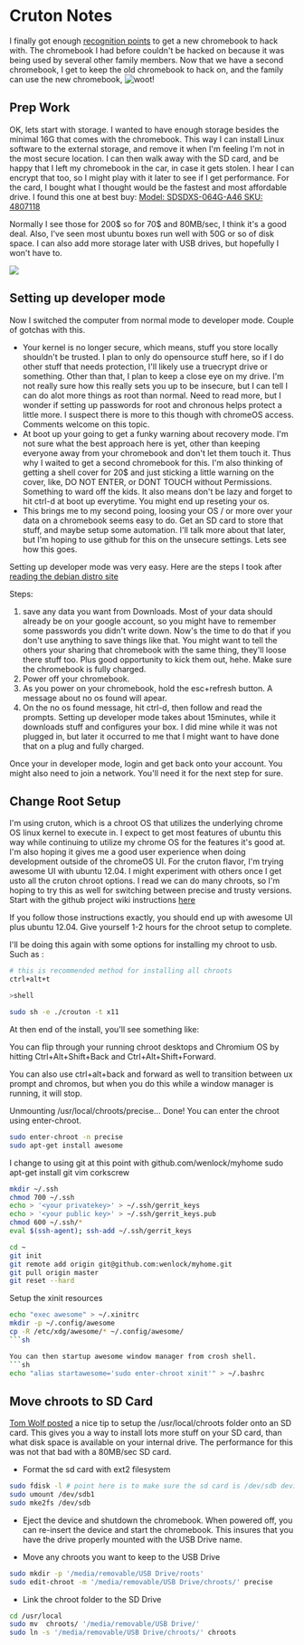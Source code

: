 Cruton Notes
============

I finally got enough [recognition points](http://www.businessinsider.com/whitman-wins-the-love-of-hp-employees-2013-4) to get a new chromebook to hack with.  The chromebook I had before couldn't be hacked on because it was being used by several other family members.  Now that we have a second chromebook, I get to keep the old chromebook to hack on, and the family can use the new chromebook, 
![woot](https://lh6.ggpht.com/-Iv1RvuzpCIDFs9Mx_-LrFaLSjBiBWT6rkMl3QSZYWsFb62RRUzefIwD4xKXGOYPiU-w=w300-rw)!


Prep Work
---------
OK, lets start with storage.   I wanted to have enough storage besides the minimal 16G that comes with the chromebook.  This way I can install Linux software to the external storage, and remove it when I'm feeling I'm not in the most secure location.   I can then walk away with the SD card, and be happy that I left my chromebook in the car, in case it gets stolen.   I hear I can encrypt that too, so I might play with it later to see if I get performance.   For the card, I bought what I thought would be the fastest and most affordable drive.  I found this one at best buy:  [Model: SDSDXS-064G-A46 SKU: 4807118](http://www.bestbuy.com/site/sandisk-extreme-plus-64gb-sdxc-memory-card/4807118.p?id=1218531607004&skuId=4807118&st=Sandisk%2064gb&cp=1&lp=2)

Normally I see those for 200$ so for 70$ and 80MB/sec, I think it's a good deal.  Also, I've seen most ubuntu boxes run well with 50G or so of disk space.   I can also add more storage later with USB drives, but hopefully I won't have to.

![](http://pisces.bbystatic.com/image2/BestBuy_US/images/products/4807/4807118_sa.jpg;canvasHeight=139;canvasWidth=105)

Setting up developer mode
-------------------------
Now I switched the computer from normal mode to developer mode.  Couple of gotchas with this.   
* Your kernel is no longer secure, which means, stuff you store locally shouldn't be trusted.   I plan to only do opensource stuff here, so if I do other stuff that needs protection, I'll likely use a truecrypt drive or something.   Other than that, I plan to keep a close eye on my drive.  I'm not really sure how this really sets you up to be insecure, but I can tell I can do alot more things as root than normal.   Need to read more, but I wonder if setting up passwords for root and chronous helps protect a little more.  I suspect there is more to this though with chromeOS access.  Comments welcome on this topic.
* At boot up your going to get a funky warning about recovery mode.  I'm not sure what the best approach here is yet, other than keeping everyone away from your chromebook and don't let them touch it.  Thus why I waited to get a second chromebook for this.   I'm also thinking of getting a shell cover for 20$ and just sticking a little warning on the cover, like, DO NOT ENTER, or DONT TOUCH without Permissions.   Something to ward off the kids.   It also means don't be lazy and forget to hit ctrl-d at boot up everytime.   You might end up reseting your os.   
* This brings me to my second poing, loosing your OS / or more over your data on a chromebook seems easy to do.  Get an SD card to store that stuff, and maybe setup some automation.  I'll talk more about that later, but I'm hoping to use github for this on the unsecure settings.   Lets see how this goes.

Setting up developer mode was very easy.  Here are the steps I took after [reading the debian distro site](https://wiki.debian.org/InstallingDebianOn/HP/Chromebook%2014#Important_Note)

Steps:

1. save any data you want from Downloads.  Most of your data should already be on your google account, so you might have to remember some passwords you didn't write down.  Now's the time to do that if you don't use anything to save things like that.  You might want to tell the others your sharing that chromebook with the same thing, they'll loose there stuff too.  Plus good opportunity to kick them out, hehe.  Make sure the chromebook is fully charged.
2. Power off your chromebook.   
3. As you power on your chromebook, hold the esc+refresh button.  A message about no os found will apear.
4. On the no os found message, hit ctrl-d, then follow and read the prompts.
Setting up developer mode takes about 15minutes, while it downloads stuff and configures your box.  I did mine while it was not plugged in, but later it occurred to me that I might want to have done that on a plug and fully charged.

Once your in developer mode, login and get back onto your account.  You might also need to join a network.  You'll need it for the next step for sure.

Change Root Setup
-----------------
I'm using cruton, which is a chroot OS that utilizes the underlying chrome OS linux kernel to execute in.   I expect to get most features of ubuntu this way while continuing to utilize my chrome OS for the features it's good at.   I'm also hoping it gives me a good user experience when doing development outside of the chromeOS UI.   For the cruton flavor, I'm trying awesome UI with ubuntu 12.04.  I might experiment with others once I get usto all the cruton chroot options.   I read we can do many chroots, so I'm hoping to try this as well for switching between precise and trusty versions.  Start with the github project wiki instructions [here](https://github.com/dnschneid/crouton/wiki/awesome)

If you follow those instructions exactly, you should end up with awesome UI plus ubuntu 12.04.  Give yourself 1-2 hours for the chroot setup to complete.  

I'll be doing this again with some options for installing my chroot to usb.  Such as :
```sh
# this is recommended method for installing all chroots
ctrl+alt+t

>shell

sudo sh -e ./crouton -t x11
```
At then end of the install, you'll see something like:

You can flip through your running chroot desktops and Chromium OS by hitting
Ctrl+Alt+Shift+Back and Ctrl+Alt+Shift+Forward.

You can also use ctrl+alt+back and forward as well to transition between ux prompt and chromos, but when you do this while a window manager is running, it will stop.

Unmounting /usr/local/chroots/precise...
Done! You can enter the chroot using enter-chroot.
```sh
sudo enter-chroot -n precise
sudo apt-get install awesome
```
I change to using git at this point with github.com/wenlock/myhome
sudo apt-get install git vim corkscrew
```sh
mkdir ~/.ssh
chmod 700 ~/.ssh
echo > '<your privatekey>' > ~/.ssh/gerrit_keys
echo > '<your public key>' > ~/.ssh/gerrit_keys.pub
chmod 600 ~/.ssh/*
eval $(ssh-agent); ssh-add ~/.ssh/gerrit_keys

cd ~
git init
git remote add origin git@github.com:wenlock/myhome.git
git pull origin master
git reset --hard
```

Setup the xinit resources
```sh
echo "exec awesome" > ~/.xinitrc
mkdir -p ~/.config/awesome
cp -R /etc/xdg/awesome/* ~/.config/awesome/
```sh

You can then startup awesome window manager from crosh shell.
```sh
echo "alias startawesome='sudo enter-chroot xinit'" > ~/.bashrc
```
Move chroots to SD Card
-----------------------
[Tom Wolf posted](http://tomwwolf.com/chromebook-14-compedium/chromebook-crouton-cookbook/) a nice tip to setup the /usr/local/chroots folder onto an SD card.
This gives you a way to install lots more stuff on your SD card, than what disk space is available on your internal drive.  The performance for this was not that bad with a 80MB/sec SD card.

* Format the sd card with ext2 filesystem

```sh
sudo fdisk -l # point here is to make sure the sd card is /dev/sdb device
sudo umount /dev/sdb1
sudo mke2fs /dev/sdb
```

* Eject the device and shutdown the chromebook.  When powered off, you can re-insert the device and start the chromebook.  This insures that you have the drive properly mounted with the USB Drive name.

* Move any chroots you want to keep to the USB Drive

```sh
sudo mkdir -p '/media/removable/USB Drive/roots'
sudo edit-chroot -m '/media/removable/USB Drive/chroots/' precise
```

* Link the chroot folder to the SD Drive

```sh
cd /usr/local
sudo mv  chroots/ '/media/removable/USB Drive/'
sudo ln -s '/media/removable/USB Drive/chroots/' chroots
```
